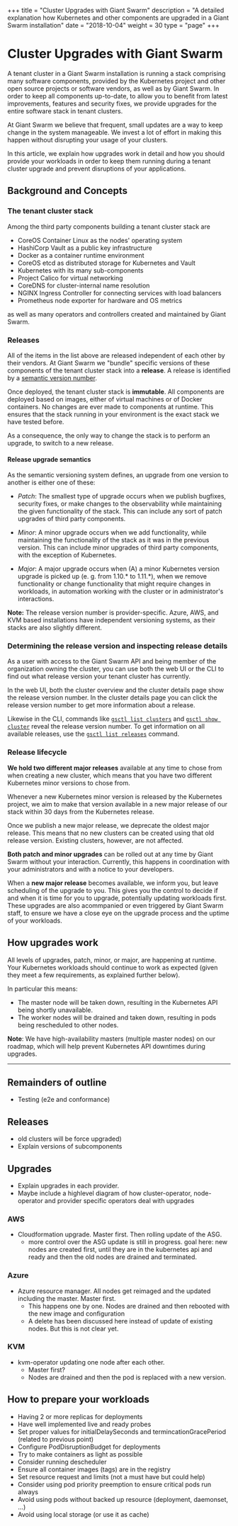 +++
title = "Cluster Upgrades with Giant Swarm"
description = "A detailed explanation how Kubernetes and other components are upgraded in a Giant Swarm installation"
date = "2018-10-04"
weight = 30
type = "page"
+++

# Cluster Upgrades with Giant Swarm

A tenant cluster in a Giant Swarm installation is running a stack comprising many software components, provided by the Kubernetes project and other open source projects or software vendors, as well as by Giant Swarm.
In order to keep all components up-to-date, to allow you to benefit from latest improvements, features and security fixes, we provide upgrades for the entire software stack in tenant clusters.

At Giant Swarm we believe that frequent, small updates are a way to keep change in the system manageable.
We invest a lot of effort in making this happen without disrupting your usage of your clusters.

In this article, we explain how upgrades work in detail and how you should provide your workloads in order to keep them running during a tenant cluster upgrade and prevent disruptions of your applications.

## Background and Concepts

### The tenant cluster stack

Among the third party components building a tenant cluster stack are

- CoreOS Container Linux as the nodes' operating system
- HashiCorp Vault as a public key infrastructure
- Docker as a container runtime environment
- CoreOS etcd as distributed storage for Kubernetes and Vault
- Kubernetes with its many sub-components
- Project Calico for virtual networking
- CoreDNS for cluster-internal name resolution
- NGINX Ingress Controller for connecting services with load balancers
- Prometheus node exporter for hardware and OS metrics

as well as many operators and controllers created and maintained by Giant Swarm.

### Releases

All of the items in the list above are released independent of each other by their vendors.
At Giant Swarm we "bundle" specific versions of these components of the tenant cluster stack into a **release**.
A release is identified by a [semantic version number](https://semver.org/).

Once deployed, the tenant cluster stack is **immutable**.
All components are deployed based on images, either of virtual machines or of Docker containers.
No changes are ever made to components at runtime.
This ensures that the stack running in your environment is the exact stack we have tested before.

As a consequence, the only way to change the stack is to perform an upgrade, to switch to a new release.

#### Release upgrade semantics

As the semantic versioning system defines, an upgrade from one version to another is either one of these:

- *Patch*: The smallest type of upgrade occurs when we publish bugfixes, security fixes, or make changes to the observability while maintaining the given functionality of the stack.
This can include any sort of patch upgrades of third party components.

- *Minor*: A minor upgrade occurs when we add functionality, while maintaining the functionality of the stack as it was in the previous version.
This can include minor upgrades of third party components, with the exception of Kubernetes.

- *Major*: A major upgrade occurs when (A) a minor Kubernetes version upgrade is picked up (e. g. from 1.10.* to 1.11.*), when we remove functionality or change functionality that might require changes in workloads, in automation working with the cluster or in administrator's interactions.

**Note:** The release version number is provider-specific.
Azure, AWS, and KVM based installations have independent versioning systems, as their stacks are also slightly different.

### Determining the release version and inspecting release details

As a user with access to the Giant Swarm API and being member of the organization owning the cluster, you can use both the web UI or the CLI to find out what release version your tenant cluster has currently.

In the web UI, both the cluster overview and the cluster details page show the release version number. 
In the cluster details page you can click the release version number to get more information about a release.

Likewise in the CLI, commands like [`gsctl list clusters`](/reference/gsctl/list-clusters/) and [`gsctl show cluster`](/reference/gsctl/show-cluster/) reveal the release version number.
To get information on all available releases, use the [`gsctl list releases`](/reference/gsctl/list-releases/) command.

### Release lifecycle

**We hold two different major releases** available at any time to chose from when creating a new cluster, which means that you have two different Kubernetes minor versions to chose from.

Whenever a new Kubernetes minor version is released by the Kubernetes project, we aim to make that version available in a new major release of our stack within 30 days from the Kubernetes release.

Once we publish a new major release, we deprecate the oldest major release.
This means that no new clusters can be created using that old release version.
Existing clusters, however, are not affected.

**Both patch and minor upgrades** can be rolled out at any time by Giant Swarm without your interaction. Currently, this happens in coordination with your administrators and with a notice to your developers.

When a **new major release** becomes available, we inform you, but leave scheduling of the upgrade to you. This gives you the control to decide if and when it is time for you to upgrade, potentially updating workloads first. These upgrades are also acommpanied or even triggered by Giant Swarm staff, to ensure we have a close eye on the upgrade process and the uptime of your workloads.

## How upgrades work

All levels of upgrades, patch, minor, or major, are happening at runtime.
Your Kubernetes workloads should continue to work as expected (given they meet a few requirements, as explained further below).

In particular this means:

- The master node will be taken down, resulting in the Kubernetes API being shortly unavailable.
- The worker nodes will be drained and taken down, resulting in pods being rescheduled to other nodes.

**Note**: We have high-availability masters (multiple master nodes) on our roadmap, which will help prevent Kubernetes API downtimes during upgrades.

---

## Remainders of outline

* Testing (e2e and conformance)

## Releases

* old clusters will be force upgraded)
* Explain versions of subcomponents

## Upgrades

* Explain upgrades in each provider. 
* Maybe include a highlevel diagram of how cluster-operator, node-operator and provider specific operators deal with upgrades

### AWS

* Cloudformation upgrade. Master first. Then rolling update of the ASG. 
    * more control over the ASG update is still in progress. goal here: new nodes are created first, until they are in the kubernetes api and ready and then the old nodes are drained and terminated.

### Azure

* Azure resource manager. All nodes get reimaged and the updated including the master. Master first.
    * This happens one by one. Nodes are drained and then rebooted with the new image and configuration
    * A delete has been discussed here instead of update of existing nodes. But this is not clear yet.

### KVM

* kvm-operator updating one node after each other.
    * Master first?
    * Nodes are drained and then the pod is replaced with a new version.

## How to prepare your workloads

* Having 2 or more replicas for deployments
* Have well implemented live and ready probes
* Set proper values for initialDelaySeconds and termincationGracePeriod (related to previous point)
* Configure PodDisruptionBudget for deployments
* Try to make containers as light as possible
* Consider running descheduler
* Ensure all container images (tags) are in the registry
* Set resource request and limits (not a must have but could help)
* Consider using pod priority preemption to ensure critical pods run always
* Avoid using pods without backed up resource (deployment, daemonset, ...)
* Avoid using local storage (or use it as cache)
